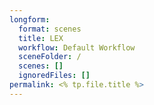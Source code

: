 ```yaml
---
longform:
  format: scenes
  title: LEX
  workflow: Default Workflow
  sceneFolder: /
  scenes: []
  ignoredFiles: []
permalink: <% tp.file.title %>
---
```

